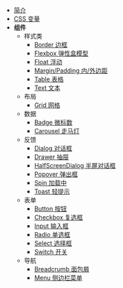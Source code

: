 - [简介](../README.md)
- [CSS 变量](../css-variable.md)
- **组件**
  - 样式类
    - [Border 边框](/base/border.md)
    - [Flexbox 弹性盒模型](/base/flexbox.md)
    - [Float 浮动](/base/float.md)
    - [Margin/Padding 内/外边距](/base/margin-padding.md)
    - [Table 表格](/base/table.md)
    - [Text 文本](/base/text.md)
  - 布局
    - [Grid 网格](/layout/grid.md)
  - 数据
    - [Badge 微标数](/data/badge.md)
    - [Carousel 走马灯](/data/carousel.md)
  - 反馈
    - [Dialog 对话框](/feedback/dialog.md)
    - [Drawer 抽屉](/feedback/drawer.md)
    - [HalfScreenDialog 半屏对话框](/feedback/half-screen-dialog.md)
    - [Popover 弹出框](/feedback/popover.md)
    - [Spin 加载中](/feedback/spin.md)
    - [Toast 轻提示](/feedback/toast.md)
  - 表单
    - [Button 按钮](/form/button.md)
    - [Checkbox 复选框](/form/checkbox.md)
    - [Input 输入框](/form/input.md)
    - [Radio 单选框](/form/radio.md)
    - [Select 选择框](/form/select.md)
    - [Switch 开关](/form/switch.md)
  - 导航
    - [Breadcrumb 面包屑](/navigation/breadcrumb.md)
    - [Menu 侧边栏菜单](/navigation/menu.md)

